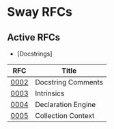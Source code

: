 # Sway RFCs

## Active RFCs
* [Docstrings]

| RFC                                                                                    |     Title          |
| -------------------------------------------------------------------------------------- | ------------------ |
| [0002](https://github.com/FuelLabs/sway-rfcs/blob/master/rfcs/0002-docstrings.md)      | Docstring Comments |
| [0003](https://github.com/FuelLabs/sway-rfcs/blob/master/rfcs/0003-intrinsics.md)      | Intrinsics |
| [0004](https://github.com/FuelLabs/sway-rfcs/blob/master/rfcs/0004-declaration-engine.md)      | Declaration Engine |
| [0005](https://github.com/FuelLabs/sway-rfcs/blob/master/rfcs/0005-collection-context.md)      | Collection Context |
